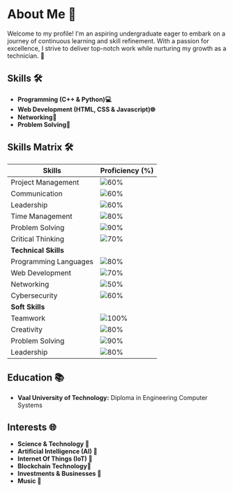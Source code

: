 # About Me 🌟

Welcome to my profile! I'm an aspiring undergraduate eager to embark on a journey of continuous learning and skill refinement. With a passion for excellence, I strive to deliver top-notch work while nurturing my growth as a technician. 🚀

## Skills 🛠️

- **Programming (C++ & Python)💻**
- **Web Development (HTML, CSS & Javascript)🌐**
- **Networking📡**
- **Problem Solving🧮**

## Skills Matrix 🛠

| Skills                | Proficiency (%) |
|-----------------------|-----------------|
| Project Management    | ![60%](https://progress-bar.dev/60/?title=60%) |
| Communication         | ![60%](https://progress-bar.dev/60/?title=60%) |
| Leadership            | ![60%](https://progress-bar.dev/60/?title=60%) |
| Time Management       | ![80%](https://progress-bar.dev/80/?title=80%) |
| Problem Solving       | ![90%](https://progress-bar.dev/90/?title=90%) |
| Critical Thinking     | ![70%](https://progress-bar.dev/70/?title=70%) |
| **Technical Skills**                    |
| Programming Languages | ![80%](https://progress-bar.dev/80/?title=80%) |
| Web Development       | ![70%](https://progress-bar.dev/70/?title=70%) |
| Networking            | ![50%](https://progress-bar.dev/50/?title=50%) |
| Cybersecurity         | ![60%](https://progress-bar.dev/60/?title=60%) |
| **Soft Skills**                         |
| Teamwork              | ![100%](https://progress-bar.dev/100/?title=100%) |
| Creativity            | ![80%](https://progress-bar.dev/80/?title=80%) |
| Problem Solving       | ![90%](https://progress-bar.dev/90/?title=90%) |
| Leadership            | ![80%](https://progress-bar.dev/80/?title=80%) |

## Education 📚

- **Vaal University of Technology:** Diploma in Engineering Computer Systems

## Interests 🌐

- **Science & Technology 🔬**
- **Artificial Intelligence (AI) 🤖**
- **Internet Of Things (IoT) 📡**
- **Blockchain Technology🏦**
- **Investments & Businesses 📇**
- **Music 🎵**
